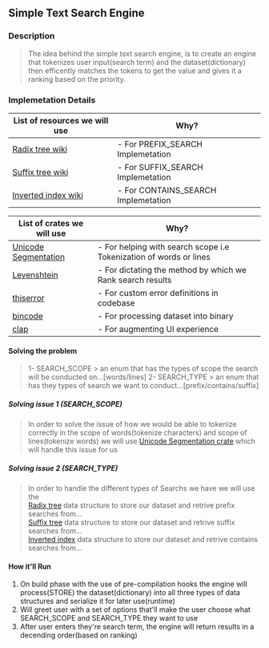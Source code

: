 ## Simple Text Search Engine 

### Description
>The idea behind the simple text search engine, is to create an engine that tokenizes user input(search term) and the dataset(dictionary) 
>then efficently matches the tokens to get the value and gives it a ranking based on the priority.

### Implemetation Details
| List of resources we will use | Why? |
| ------------- | ---|
| [Radix tree wiki](https://en.wikipedia.org/wiki/Radix_tree) | - For PREFIX_SEARCH Implemetation  |
| [Suffix tree wiki](https://en.m.wikipedia.org/wiki/Suffix_tree) | - For SUFFIX_SEARCH Implemetation |
| [Inverted index wiki](https://en.wikipedia.org/wiki/Inverted_index) | - For CONTAINS_SEARCH Implemetation |

| List of crates we will use | Why? |
| ------------- |---|
| [Unicode Segmentation](https://crates.io/crates/unicode-segmentation) | - For helping with search scope i.e Tokenization of words or lines |
| [Levenshtein](https://crates.io/crates/levenshtein)  | - For dictating the method by which we Rank search results |
| [thiserror](https://crates.io/crates/thiserror)  | - For custom error definitions in codebase |
| [bincode](https://crates.io/crates/bincode)  | - For processing dataset into binary  |
| [clap](https://crates.io/crates/clap)  | - For augmenting UI experience |

#### Solving the problem
> 1-  SEARCH_SCOPE  > an enum that has the types of scope the search will be conducted on...[words/lines]
> 2-  SEARCH_TYPE  > an enum that has they types of search we want to conduct...[prefix/contains/suffix]

##### Solving issue 1 (SEARCH_SCOPE)
> In order to solve the issue of how we would be able to tokenize correctly in the scope of words(tokenize characters) and scope of lines(tokenize words)
> we will use [Unicode Segmentation crate](https://crates.io/crates/unicode-segmentation) which will handle this issue for us

##### Solving issue 2 (SEARCH_TYPE)
> In order to handle the different types of Searchs we have we will use the <br/>
> [Radix tree](https://en.wikipedia.org/wiki/Radix_tree) data structure to store our dataset and retrive prefix searches from...<br/>
> [Suffix tree](https://en.m.wikipedia.org/wiki/Suffix_tree) data structure to store our dataset and retrive suffix searches from...<br/>
> [Inverted index](https://en.wikipedia.org/wiki/Inverted_index) data structure to store our dataset and retrive contains searches from...<br/>

#### How it'll Run
1. On build phase with the use of pre-compilation hooks the engine will process(STORE) the dataset(dictionary) into all three types of data structures and serialize it for later use(runtime)
1. Will greet user with a set of options that'll make the user choose what SEARCH_SCOPE and SEARCH_TYPE they want to use
3. After user enters they're search term, the engine will return results in a decending order(based on ranking)
